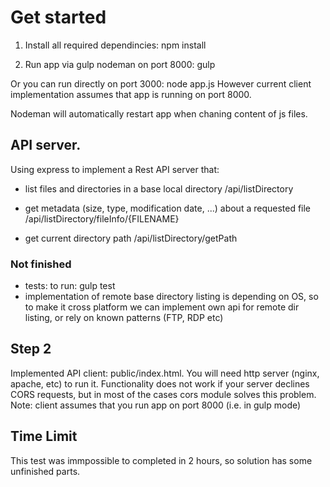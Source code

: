 # Get started

1. Install all required dependincies:
npm install

2. Run app via gulp nodeman on port 8000:
gulp

Or you can run directly on port 3000:
node app.js
However current client implementation assumes that app is running on port 8000.


Nodeman will automatically restart app when chaning content of js files.


## API server.


Using express to implement a Rest API server that:
 * list files and directories in a base local directory
 /api/listDirectory

 * get metadata (size, type, modification date, ...) about a requested file
 /api/listDirectory/fileInfo/{FILENAME}

 * get current directory path
 /api/listDirectory/getPath

### Not finished
 * tests: to run:  gulp test
 * implementation of remote base directory listing is depending on OS,
 so to make it cross platform we can implement own api for remote dir listing,
 or rely on known patterns (FTP, RDP etc)

## Step 2

Implemented API client: public/index.html.
You will need http server (nginx, apache, etc) to run it.
Functionality does not work if your server declines CORS requests, but in
most of the cases cors module solves this problem.
Note: client assumes that you run app on port 8000 (i.e. in gulp mode)

## Time Limit
This test was immpossible to completed in 2 hours, so solution has some unfinished parts.

